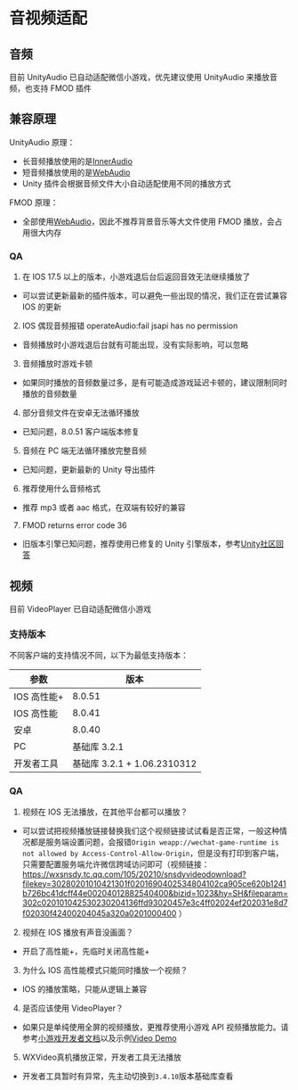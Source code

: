 # 音视频适配

## 音频

目前 UnityAudio 已自动适配微信小游戏，优先建议使用 UnityAudio 来播放音频，也支持 FMOD 插件

## 兼容原理

UnityAudio 原理：

-   长音频播放使用的是[InnerAudio](https://developers.weixin.qq.com/minigame/dev/api/media/audio/InnerAudioContext.html)
-   短音频播放使用的是[WebAudio](https://developers.weixin.qq.com/minigame/dev/api/media/audio/WebAudioContext.html)
-   Unity 插件会根据音频文件大小自动适配使用不同的播放方式

FMOD 原理：

-   全部使用[WebAudio](https://developers.weixin.qq.com/minigame/dev/api/media/audio/WebAudioContext.html)，因此不推荐背景音乐等大文件使用 FMOD 播放，会占用很大内存

### QA

1. 在 IOS 17.5 以上的版本，小游戏退后台后返回音效无法继续播放了

-   可以尝试更新最新的插件版本，可以避免一些出现的情况，我们正在尝试兼容 IOS 的更新

2. IOS 偶现音频报错 operateAudio:fail jsapi has no permission

-   音频播放时小游戏退后台就有可能出现，没有实际影响，可以忽略

3. 音频播放时游戏卡顿

-   如果同时播放的音频数量过多，是有可能造成游戏延迟卡顿的，建议限制同时播放的音频数量

4. 部分音频文件在安卓无法循环播放

-   已知问题，8.0.51 客户端版本修复

5. 音频在 PC 端无法循环播放完整音频

-   已知问题，更新最新的 Unity 导出插件

6. 推荐使用什么音频格式

-   推荐 mp3 或者 aac 格式，在双端有较好的兼容

7. FMOD returns error code 36

-   旧版本引擎已知问题，推荐使用已修复的 Unity 引擎版本，参考[Unity社区回答](https://developer.unity.cn/ask/question/65b3435fedbc2a001ee80796)

## 视频

目前 VideoPlayer 已自动适配微信小游戏

### 支持版本

不同客户端的支持情况不同，以下为最低支持版本：

| 参数        | 版本                        |
| ----------- | --------------------------- |
| IOS 高性能+ | 8.0.51                      |
| IOS 高性能  | 8.0.41                      |
| 安卓        | 8.0.40                      |
| PC          | 基础库 3.2.1                |
| 开发者工具  | 基础库 3.2.1 + 1.06.2310312 |

### QA

1. 视频在 IOS 无法播放，在其他平台都可以播放？

-   可以尝试把视频播放链接替换我们这个视频链接试试看是否正常，一般这种情况都是服务端设置问题，会报错`Origin weapp://wechat-game-runtime is not allowed by Access-Control-Allow-Origin`，但是没有打印到客户端，只需要配置服务端允许微信跨域访问即可（视频链接：https://wxsnsdy.tc.qq.com/105/20210/snsdyvideodownload?filekey=30280201010421301f0201690402534804102ca905ce620b1241b726bc41dcff44e00204012882540400&bizid=1023&hy=SH&fileparam=302c020101042530230204136ffd93020457e3c4ff02024ef202031e8d7f02030f42400204045a320a0201000400 ）

2. 视频在 IOS 播放有声音没画面？

-   开启了高性能+，先临时关闭高性能+

3. 为什么 IOS 高性能模式只能同时播放一个视频？

-   IOS 的播放策略，只能从逻辑上兼容

4. 是否应该使用 VideoPlayer？

-   如果只是单纯使用全屏的视频播放，更推荐使用小游戏 API 视频播放能力。请参考[小游戏开发者文档](https://developers.weixin.qq.com/minigame/dev/api/media/video/wx.createVideo.html)以及示例[Video Demo](https://github.com/wechat-miniprogram/minigame-unity-webgl-transform/tree/main/Demo/WX_Video)

5. WXVideo真机播放正常，开发者工具无法播放

- 开发者工具暂时有异常，先主动切换到`3.4.10`版本基础库查看